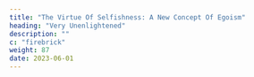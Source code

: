 ```yaml
---
title: "The Virtue Of Selfishness: A New Concept Of Egoism"
heading: "Very Unenlightened"
description: ""
c: "firebrick"
weight: 87
date: 2023-06-01
---
```



